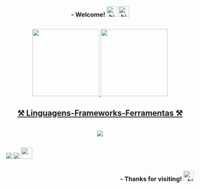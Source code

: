 <div align="center"> <h3> - Welcome! <img src="https://em-content.zobj.net/source/skype/289/robot_1f916.png" width="28px" alt="hi"> 
  <img src="https://em-content.zobj.net/source/skype/289/pirate-flag_1f3f4-200d-2620-fe0f.png" width="28px" alt="hi">
  </h3> </div>
  
  ##
  
<div align="center">
  <a href="https://github.com/vince0417">
  <img height="180em" src="https://github-readme-stats.vercel.app/api?username=vince0417&show_icons=true&theme=highcontrast&include_all_commits=true&count_private=true"/>
  <img height="180em" src="https://github-readme-stats.vercel.app/api/top-langs/?username=vince0417&layout=compact&langs_count=7&theme=highcontrast"/>
</div>
    
<h2 align="center" >⚒️ Linguagens-Frameworks-Ferramentas ⚒️</h2>
<br>
<div align="center" >
  <img src="https://skillicons.dev/icons?i=cpp,c,html,css,javascript,vscode,github" />
</div>

  ##
  
<div> 
  <a href="https://codeforces.com/profile/_Vince_04" target="_blank"><img src="https://img.shields.io/badge/-Codeforces-white?style=for-the-badge&logo=Codeforces" target="_blank"></a>
  <a href = "mailto:vicenterodrigues56438@gmail.com"><img src="https://img.shields.io/badge/-Gmail-%23333?style=for-the-badge&logo=gmail&logoColor=white" target="_blank"></a>
  <a href = "https://judge.beecrowd.com/pt/profile/610579"><img width="30" height="30" src="https://www.beecrowd.com.br/judge/favicon.ico?1635097036" target="_blank"></a>
 </div>
 
  ##
  
<div align="right"> <h3> - Thanks for visiting! <img src="https://em-content.zobj.net/source/skype/295/middle-finger_1f595.png" width="28px" alt="hi"> </h3> </div> 
<p align="right"> 
<!--
**vince0417/vince0417** is a ✨ _special_ ✨ repository because its `README.md` (this file) appears on your GitHub profile.

Here are some ideas to get you started:

- 🔭 I’m currently working on ...
- 🌱 I’m currently learning ...
- 👯 I’m looking to collaborate on ...
- 🤔 I’m looking for help with ...
- 💬 Ask me about ...
- 📫 How to reach me: ...
- 😄 Pronouns: ...
- ⚡ Fun fact: ...
-->
